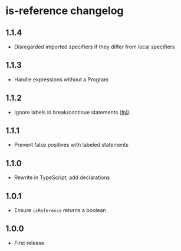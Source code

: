 # is-reference changelog

## 1.1.4

* Disregarded imported specifiers if they differ from local specifiers

## 1.1.3

* Handle expressions without a Program

## 1.1.2

* Ignore labels in break/continue statements ([#4](https://github.com/Rich-Harris/is-reference/pull/4))

## 1.1.1

* Prevent false positives with labeled statements

## 1.1.0

* Rewrite in TypeScript, add declarations

## 1.0.1

* Ensure `isReference` returns a boolean

## 1.0.0

* First release
